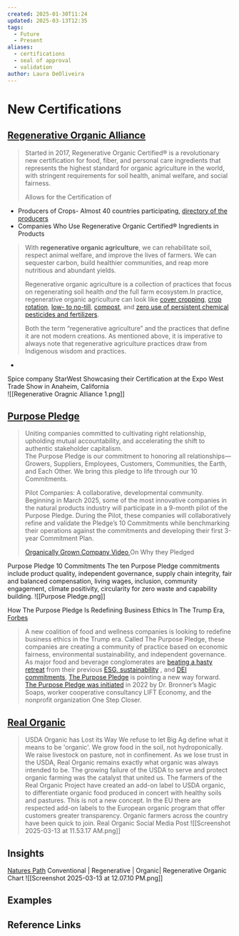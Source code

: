 ```yaml
---
created: 2025-01-30T11:24
updated: 2025-03-13T12:35
tags:
  - Future
  - Present
aliases:
  - certifications
  - seal of approval
  - validation
author: Laura DeOliveira
---
```

# New Certifications 
## [Regenerative Organic Alliance ](https://regenorganic.org/why-regenerative-organic/)
>Started in 2017,  Regenerative Organic Certified® is a revolutionary new certification for food, fiber, and personal care ingredients that represents the highest standard for organic agriculture in the world, with stringent requirements for soil health, animal welfare, and social fairness.
> 
> Allows for the Certification of 
- Producers of Crops- Almost 40 countries participating, [directory of the producers ](https://regenorganic.org/certified-farm-ranch-directory/)
- Companies Who Use Regenerative Organic Certified® Ingredients in Products
> 
> With **regenerative organic agriculture**, we can rehabilitate soil, respect animal welfare, and improve the lives of farmers. We can sequester carbon, build healthier communities, and reap more nutritious and abundant yields.
> 
> Regenerative organic agriculture is a collection of practices that focus on regenerating soil health _and_ the full farm ecosystem.In practice, regenerative organic agriculture can look like [cover cropping](https://rodaleinstitute.org/why-organic/organic-farming-practices/cover-crops/), [crop rotation](https://rodaleinstitute.org/why-organic/organic-farming-practices/crop-rotations/), [low- to no-till](https://rodaleinstitute.org/why-organic/organic-farming-practices/organic-no-till/), [compost](https://rodaleinstitute.org/why-organic/organic-farming-practices/composting/), and [zero use of persistent chemical pesticides and fertilizers](https://rodaleinstitute.org/wp-content/uploads/The-Truth-About-Organic-Rodale-Institute.pdf).
> 
> Both the term “regenerative agriculture” and the practices that define it are not modern creations. As mentioned above, it is imperative to always note that regenerative agriculture practices draw from Indigenous wisdom and practices.
-
Spice company StarWest Showcasing their Certification at the Expo West Trade Show in Anaheim, California  
![[Regenerative Oragnic Alliance 1.png]]

## [Purpose Pledge](https://www.purposepledge.org/pilot-companies) 
> Uniting companies committed to cultivating right relationship, upholding mutual accountability, and accelerating the shift to authentic stakeholder capitalism.  
> The Purpose Pledge is our commitment to honoring all relationships—Growers, Suppliers, Employees, Customers, Communities, the Earth, and Each Other. We bring this pledge to life through our 10 Commitments.
> 
> Pilot Companies:  A collaborative, developmental community.
> Beginning in March 2025, some of the most innovative companies in the natural products industry will participate in a 9-month pilot of the Purpose Pledge. During the Pilot, these companies will collaboratively refine and validate the Pledge’s 10 Commitments while benchmarking their operations against the commitments and developing their first 3-year Commitment Plan.
> 
> [Organically Grown Company Video ](https://www.organicgrown.com/blog/purpose-pledge-a-new-purpose-driven-business-community#:~:text=The%20Purpose%20Pledge%20brings%20together,others%20to%20drive%20meaningful%20change.)On Why they Pledged 
> 
Purpose Pledge 10 Commitments
The ten Purpose Pledge commitments include product quality, independent governance, supply chain integrity, fair and balanced compensation, living wages, inclusion, community engagement, climate positivity, circularity for zero waste and capability building.
![[Purpose Pledge.png]]

How The Purpose Pledge Is Redefining Business Ethics In The Trump Era, [Forbes](https://www.forbes.com/sites/errolschweizer/2025/03/03/how-the-purpose-pledge-is-redefining-business-ethics-in-the-trump-era/)
> A new coalition of food and wellness companies is looking to redefine business ethics in the Trump era. Called The Purpose Pledge, these companies are creating a community of practice based on economic fairness, environmental sustainability, and independent governance. As major food and beverage conglomerates are [beating a hasty retreat](https://www.forbes.com/sites/conormurray/2025/03/01/state-street-drops-corporate-board-diversity-requirement-here-are-all-the-companies-cutting-dei-programs/) from their previous [ESG, sustainability](https://www.esgdive.com/news/esg-outlook-ai-climate-alliances-2025/738852/?utm_source=Sailthru&utm_medium=email&utm_campaign=Issue:%202025-02-05%20ESG%20Dive%20%5Bissue:70168%5D&utm_term=ESG%20Dive) , and [DEI commitments](https://www.forbes.com/sites/conormurray/2025/03/01/state-street-drops-corporate-board-diversity-requirement-here-are-all-the-companies-cutting-dei-programs/), [The Purpose Pledge](https://go.lifteconomy.com/blog/purpose-pledge-b-corp-setting-the-record-straight) is pointing a new way forward.
> [The Purpose Pledge was initiated](https://mailchi.mp/65f5318cbc3e/purpose-pledge-a-new-purpose-driven-business-community-to-launch-at-natural-products-industry-expo-west-17322371?e=45942722b5) in 2022 by Dr. Bronner’s Magic Soaps, worker cooperative consultancy LIFT Economy, and the nonprofit organization One Step Closer.
> 
## [Real Organic ](https://realorganicproject.org/)
> USDA Organic has Lost its Way 
> We refuse to let Big Ag define what it means to be 'organic'. We grow food in the soil, not hydroponically. We raise livestock on pasture, not in confinement. As we lose trust in the USDA, Real Organic remains exactly what organic was always intended to be.
> The growing failure of the USDA to serve and protect organic farming was the catalyst that united us. 
> The farmers of the Real Organic Project have created an add-on label to USDA organic, to differentiate organic food produced in concert with healthy soils and pastures. This is not a new concept. In the EU there are respected add-on labels to the European organic program that offer customers greater transparency. Organic farmers across the country have been quick to join.
> 	Real Organic Social Media Post ![[Screenshot 2025-03-13 at 11.53.17 AM.png]]
## Insights
[Natures Path](https://naturespath.com/pages/regenerative-organic)
Conventional | Regenerative | Organic| Regenerative Organic Chart
![[Screenshot 2025-03-13 at 12.07.10 PM.png]]


## Examples

## Reference Links
